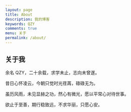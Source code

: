 ```yaml
---
layout: page
title: About
description: 我的博客
keywords: QZY
comments: true
menu: 关于
permalink: /about/
---
```


## 关于我

余名 QZY，二十余载，求学未止，志向未曾遂。

昔日心怀凌云，今朝只觉时光荏苒，碌碌无为。

虽历风雨，未见显赫之功，然心有微光，愿以平常心对待世事。

欲止于至善，期行稳致远，不求华丽，只愿心安。
